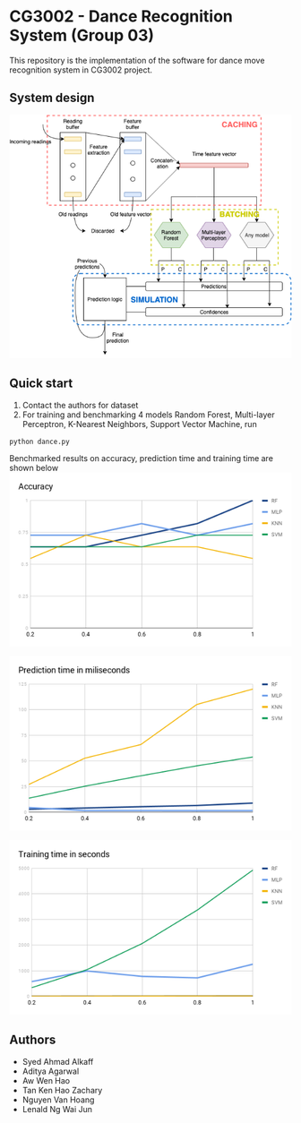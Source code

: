 CG3002 - Dance Recognition System (Group 03)
=======================
This repository is the implementation of the software for dance move recognition system in CG3002 project.

## System design

![Prediction System Design](prediction_system.png)

## Quick start
1. Contact the authors for dataset
2. For training and benchmarking 4 models Random Forest, Multi-layer Perceptron, K-Nearest Neighbors, Support Vector Machine, run
```
python dance.py
```

Benchmarked results on accuracy, prediction time and training time are shown below
![Benchmarked Accuracy](accuracy.png)

![Benchmarked Prediction Time](prediction_time.png)

![Benchmarked Training Time](training_time.png)

## Authors
* Syed Ahmad Alkaff
* Aditya Agarwal
* Aw Wen Hao
* Tan Ken Hao Zachary
* Nguyen Van Hoang
* Lenald Ng Wai Jun